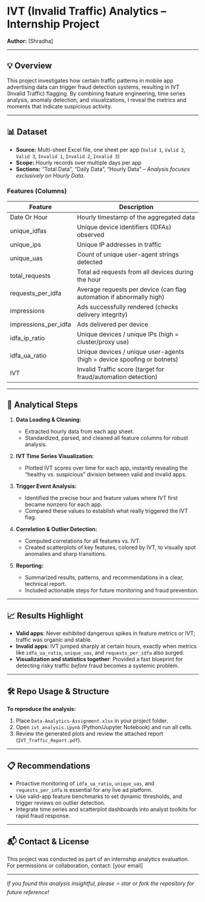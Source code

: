 # IVT (Invalid Traffic) Analytics – Internship Project

**Author:** [Shradha]  



---

## 💡 Overview

This project investigates how certain traffic patterns in mobile app advertising data can trigger fraud detection systems, resulting in IVT (Invalid Traffic) flagging. By combining feature engineering, time series analysis, anomaly detection, and visualizations, I reveal the metrics and moments that indicate suspicious activity.

---

## 📊 Dataset

- **Source:** Multi-sheet Excel file, one sheet per app (`Valid 1`, `Valid 2`, `Valid 3`, `Invalid 1`, `Invalid 2`, `Invalid 3`)
- **Scope:** Hourly records over multiple days per app
- **Sections:** “Total Data”, “Daily Data”, “Hourly Data” – *Analysis focuses exclusively on Hourly Data.*

### Features (Columns)

| Feature             | Description                                                                    |
|---------------------|--------------------------------------------------------------------------------|
| Date Or Hour        | Hourly timestamp of the aggregated data                                        |
| unique_idfas        | Unique device identifiers (IDFAs) observed                                     |
| unique_ips          | Unique IP addresses in traffic                                                 |
| unique_uas          | Count of unique user-agent strings detected                                    |
| total_requests      | Total ad requests from all devices during the hour                             |
| requests_per_idfa   | Average requests per device (can flag automation if abnormally high)           |
| impressions         | Ads successfully rendered (checks delivery integrity)                          |
| impressions_per_idfa| Ads delivered per device                                                       |
| idfa_ip_ratio       | Unique devices / unique IPs (high = cluster/proxy use)                         |
| idfa_ua_ratio       | Unique devices / unique user-agents (high = device spoofing or botnets)        |
| IVT                 | Invalid Traffic score (target for fraud/automation detection)                  |

---

## 🔬 Analytical Steps

1. **Data Loading & Cleaning:**  
   - Extracted hourly data from each app sheet.
   - Standardized, parsed, and cleaned all feature columns for robust analysis.

2. **IVT Time Series Visualization:**  
   - Plotted IVT scores over time for each app, instantly revealing the “healthy vs. suspicious” division between valid and invalid apps.

3. **Trigger Event Analysis:**  
   - Identified the precise hour and feature values where IVT first became nonzero for each app.
   - Compared these values to establish what really triggered the IVT flag.

4. **Correlation & Outlier Detection:**  
   - Computed correlations for all features vs. IVT.
   - Created scatterplots of key features, colored by IVT, to visually spot anomalies and sharp transitions.

5. **Reporting:**  
   - Summarized results, patterns, and recommendations in a clear, technical report.
   - Included actionable steps for future monitoring and fraud prevention.

---

## 📈 Results Highlight

- **Valid apps**: Never exhibited dangerous spikes in feature metrics or IVT; traffic was organic and stable.
- **Invalid apps**: IVT jumped sharply at certain hours, exactly when metrics like `idfa_ua_ratio`, `unique_uas`, and `requests_per_idfa` also surged.
- **Visualization and statistics together**: Provided a fast blueprint for detecting risky traffic *before* fraud becomes a systemic problem.

---

## 🛠 Repo Usage & Structure

**To reproduce the analysis:**
1. Place `Data-Analytics-Assignment.xlsx` in your project folder.
2. Open `ivt_analysis.ipynb` (Python/Jupyter Notebook) and run all cells.
3. Review the generated plots and review the attached report (`IVT_Traffic_Report.pdf`).


---

## 📋 Recommendations

- Proactive monitoring of `idfa_ua_ratio`, `unique_uas`, and `requests_per_idfa` is essential for any live ad platform.
- Use valid-app feature benchmarks to set dynamic thresholds, and trigger reviews on outlier detection.
- Integrate time series and scatterplot dashboards into analyst toolkits for rapid fraud response.

---

## 📬 Contact & License

This project was conducted as part of an internship analytics evaluation.  
For permissions or collaboration, contact: [your email]

---

*If you found this analysis insightful, please ⭐ star or fork the repository for future reference!*


